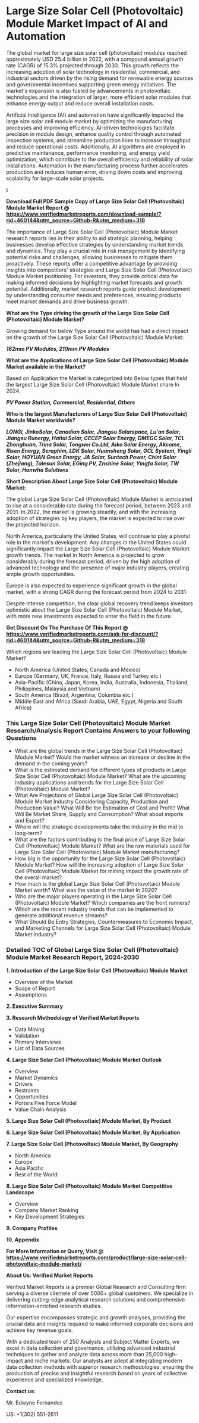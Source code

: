 <meta name="title" content="Global Large Size Solar Cell (Photovoltaic) Module Market Impact of AI and Automation"><meta name="description" content="The global market for large size solar cell (photovoltaic) modules reached approximately USD 25.4 billion in 2022, with a compound annual growth rate (CAGR) of 15.3% p"><meta name="title" content="Large Size Solar Cell (Photovoltaic) Module Market Size, Share, Scope, Trends, Growth, Opportunities, Analysis, Forecast"><h1>Large Size Solar Cell (Photovoltaic) Module Market Impact of AI and Automation</h1><p>The global market for large size solar cell (photovoltaic) modules reached approximately USD 25.4 billion in 2022, with a compound annual growth rate (CAGR) of 15.3% projected through 2030. This growth reflects the increasing adoption of solar technology in residential, commercial, and industrial sectors driven by the rising demand for renewable energy sources and governmental incentives supporting green energy initiatives. The market's expansion is also fueled by advancements in photovoltaic technologies and the integration of larger, more efficient solar modules that enhance energy output and reduce overall installation costs.</p><p>Artificial Intelligence (AI) and automation have significantly impacted the large size solar cell module market by optimizing the manufacturing processes and improving efficiency. AI-driven technologies facilitate precision in module design, enhance quality control through automated inspection systems, and streamline production lines to increase throughput and reduce operational costs. Additionally, AI algorithms are employed in predictive maintenance, performance monitoring, and energy yield optimization, which contribute to the overall efficiency and reliability of solar installations. Automation in the manufacturing process further accelerates production and reduces human error, driving down costs and improving scalability for large-scale solar projects.</p>t</p><p id="" class=""><strong>Download Full PDF Sample Copy of Large Size Solar Cell (Photovoltaic) Module Market Report @ <a href="https://www.verifiedmarketreports.com/download-sample/?rid=460144&utm_source=Github-R&utm_medium=318" target="_blank">https://www.verifiedmarketreports.com/download-sample/?rid=460144&utm_source=Github-R&utm_medium=318</a></strong></p><p>The importance of&nbsp;Large Size Solar Cell (Photovoltaic) Module Market research reports lies in their ability to aid strategic planning, helping businesses develop effective strategies by understanding market trends and dynamics. They play a crucial role in risk management by identifying potential risks and challenges, allowing businesses to mitigate them proactively. These reports offer a competitive advantage by providing insights into competitors' strategies and Large Size Solar Cell (Photovoltaic) Module Market positioning. For investors, they provide critical data for making informed decisions by highlighting market forecasts and growth potential. Additionally, market research reports guide product development by understanding consumer needs and preferences, ensuring products meet market demands and drive business growth.</p><p><strong>What are the&nbsp;Type driving the growth of the Large Size Solar Cell (Photovoltaic) Module Market?</strong></p><p id="" class="">Growing demand for below Type around the world has had a direct impact on the growth of the Large Size Solar Cell (Photovoltaic) Module Market:</p><em><strong>182mm PV Modules, 210mm PV Modules</strong></em></p><strong>What are the&nbsp;Applications&nbsp;of Large Size Solar Cell (Photovoltaic) Module Market available in the Market?</strong></p><p id="" class="">Based on Application the Market is categorized into Below types that held the largest Large Size Solar Cell (Photovoltaic) Module Market share In 2024.</p><em><strong>PV Power Station, Commercial, Residential, Others</strong></em></p><strong>Who is the largest Manufacturers of Large Size Solar Cell (Photovoltaic) Module Market worldwide?</strong></p><p><em><strong>LONGi, JinkoSolar, Canadian Solar, Jiangsu Solarspace, Lu'an Solar, Jiangsu Runergy, Haitai Solar, CECEP Solar Energy, DMEGC Solar, TCL Zhonghuan, Trina Solar, Tongwei Co.Ltd, Aiko Solar Energy, Akcome, Risen Energy, Seraphim, LDK Solar, Huansheng Solar, GCL System, Yingli Solar, HOYUAN Green Energy, JA Solar, Suntech Power, Chint Solar (Zhejiang), Talesun Solar, EGing PV, Znshine Solar, Yingfa Solar, TW Solar, Hanwha Solutions</strong></em></p><p id="" class=""><strong>Short Description About Large Size Solar Cell (Photovoltaic) Module Market:</strong></p><p>The global Large Size Solar Cell (Photovoltaic) Module Market is anticipated to rise at a considerable rate during the forecast period, between 2023 and 2031. In 2022, the market is growing steadily, and with the increasing adoption of strategies by key players, the market is expected to rise over the projected horizon.</p><p>North America, particularly the United States, will continue to play a pivotal role in the market's development. Any changes in the United States could significantly impact the Large Size Solar Cell (Photovoltaic) Module Market growth trends. The market in North America is projected to grow considerably during the forecast period, driven by the high adoption of advanced technology and the presence of major industry players, creating ample growth opportunities.</p><p>Europe is also expected to experience significant growth in the global market, with a strong CAGR during the forecast period from 2024 to 2031.</p><p>Despite intense competition, the clear global recovery trend keeps investors optimistic about the Large Size Solar Cell (Photovoltaic) Module Market, with more new investments expected to enter the field in the future.</p><p id="" class=""><strong>Get Discount On The Purchase Of This Report @ <a href="https://www.verifiedmarketreports.com/ask-for-discount/?rid=460144&utm_source=Github-R&utm_medium=318" target="_blank">https://www.verifiedmarketreports.com/ask-for-discount/?rid=460144&utm_source=Github-R&utm_medium=318</a></strong></p>Which regions are leading the Large Size Solar Cell (Photovoltaic) Module Market?</p><ul><li>North America (United States, Canada and Mexico)</li><li>Europe (Germany, UK, France, Italy, Russia and Turkey etc.)</li><li>Asia-Pacific (China, Japan, Korea, India, Australia, Indonesia, Thailand, Philippines, Malaysia and Vietnam)</li><li>South America (Brazil, Argentina, Columbia etc.)</li><li>Middle East and Africa (Saudi Arabia, UAE, Egypt, Nigeria and South Africa)</li></ul><h3 id="" class="">This Large Size Solar Cell (Photovoltaic) Module Market Research/Analysis Report Contains Answers to your following Questions</h3><ul><li>What are the global trends in the Large Size Solar Cell (Photovoltaic) Module Market? Would the market witness an increase or decline in the demand in the coming years?</li><li>What is the estimated demand for different types of products in Large Size Solar Cell (Photovoltaic) Module Market? What are the upcoming industry applications and trends for the Large Size Solar Cell (Photovoltaic) Module Market?</li><li>What Are Projections of Global Large Size Solar Cell (Photovoltaic) Module Market Industry Considering Capacity, Production and Production Value? What Will Be the Estimation of Cost and Profit? What Will Be Market Share, Supply and Consumption? What about imports and Export?</li><li>Where will the strategic developments take the industry in the mid to long-term?</li><li>What are the factors contributing to the final price of Large Size Solar Cell (Photovoltaic) Module Market? What are the raw materials used for Large Size Solar Cell (Photovoltaic) Module Market manufacturing?</li><li>How big is the opportunity for the Large Size Solar Cell (Photovoltaic) Module Market? How will the increasing adoption of Large Size Solar Cell (Photovoltaic) Module Market for mining impact the growth rate of the overall market?</li><li>How much is the global Large Size Solar Cell (Photovoltaic) Module Market worth? What was the value of the market In 2020?</li><li>Who are the major players operating in the Large Size Solar Cell (Photovoltaic) Module Market? Which companies are the front runners?</li><li>Which are the recent industry trends that can be implemented to generate additional revenue streams?</li><li>What Should Be Entry Strategies, Countermeasures to Economic Impact, and Marketing Channels for Large Size Solar Cell (Photovoltaic) Module Market Industry?</li></ul><h3 id="" class="">Detailed TOC of Global Large Size Solar Cell (Photovoltaic) Module Market Research Report, 2024-2030</h3><p id="" class=""><strong>1. Introduction of the Large Size Solar Cell (Photovoltaic) Module Market</strong></p><ul><li>Overview of the Market</li><li>Scope of Report</li><li>Assumptions</li></ul><p id="" class=""><strong>2. Executive Summary</strong></p><p id="" class=""><strong>3. Research Methodology of Verified Market Reports</strong></p><ul><li>Data Mining</li><li>Validation</li><li>Primary Interviews</li><li>List of Data Sources</li></ul><p id="" class=""><strong>4. Large Size Solar Cell (Photovoltaic) Module Market Outlook</strong></p><ul><li>Overview</li><li>Market Dynamics</li><li>Drivers</li><li>Restraints</li><li>Opportunities</li><li>Porters Five Force Model</li><li>Value Chain Analysis</li></ul><p id="" class=""><strong>5. Large Size Solar Cell (Photovoltaic) Module Market, By Product</strong></p><p id="" class=""><strong>6. Large Size Solar Cell (Photovoltaic) Module Market, By Application</strong></p><p id="" class=""><strong>7. Large Size Solar Cell (Photovoltaic) Module Market, By Geography</strong></p><ul><li>North America</li><li>Europe</li><li>Asia Pacific</li><li>Rest of the World</li></ul><p id="" class=""><strong>8. Large Size Solar Cell (Photovoltaic) Module Market Competitive Landscape</strong></p><ul><li>Overview</li><li>Company Market Ranking</li><li>Key Development Strategies</li></ul><p id="" class=""><strong>9. Company Profiles</strong></p><p id="" class=""><strong>10. Appendix</strong></p><p id="" class=""><strong>For More Information or Query, Visit @ <a href="https://www.verifiedmarketreports.com/product/large-size-solar-cell-photovoltaic-module-market/" target="_blank">https://www.verifiedmarketreports.com/product/large-size-solar-cell-photovoltaic-module-market/</a></strong></p><p id="" class=""><strong>About Us: Verified Market Reports</strong></p><p id="" class="">Verified Market Reports is a premier Global Research and Consulting firm serving a diverse clientele of over 5000+ global customers. We specialize in delivering cutting-edge analytical research solutions and comprehensive information-enriched research studies.</p><p id="" class="">Our expertise encompasses strategic and growth analyses, providing the crucial data and insights required to make informed corporate decisions and achieve key revenue goals.</p><p id="" class="">With a dedicated team of 250 Analysts and Subject Matter Experts, we excel in data collection and governance, utilizing advanced industrial techniques to gather and analyze data across more than 25,000 high-impact and niche markets. Our analysts are adept at integrating modern data collection methods with superior research methodologies, ensuring the production of precise and insightful research based on years of collective experience and specialized knowledge.</p><p id="" class=""><strong>Contact us:</strong></p><p id="" class="">Mr. Edwyne Fernandes</p><p id="" class="">US: +1(302) 551-2611</p>